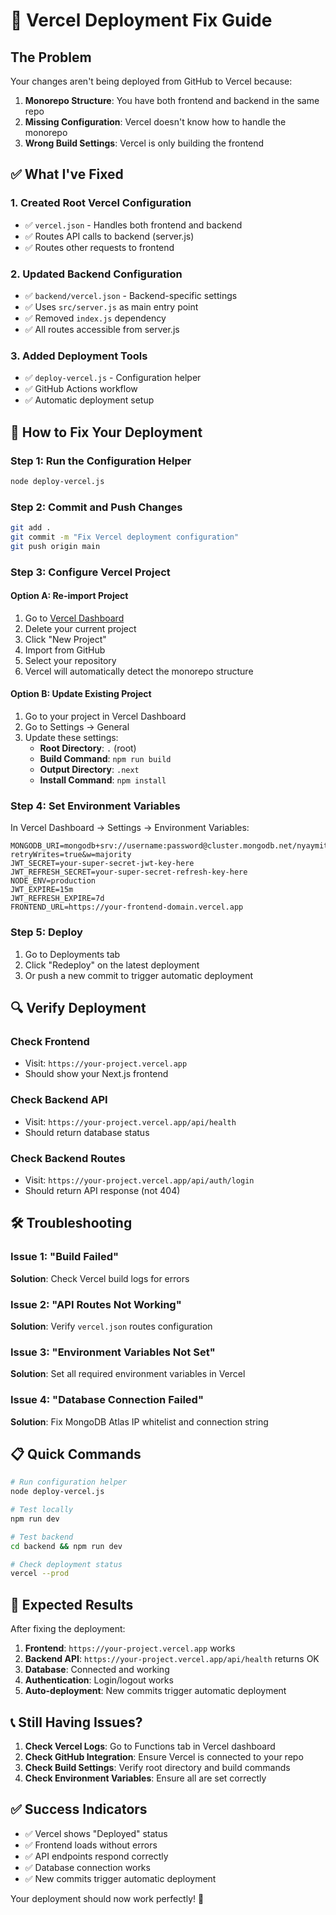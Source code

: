 # 🚀 Vercel Deployment Fix Guide

## The Problem
Your changes aren't being deployed from GitHub to Vercel because:
1. **Monorepo Structure**: You have both frontend and backend in the same repo
2. **Missing Configuration**: Vercel doesn't know how to handle the monorepo
3. **Wrong Build Settings**: Vercel is only building the frontend

## ✅ What I've Fixed

### 1. Created Root Vercel Configuration
- ✅ `vercel.json` - Handles both frontend and backend
- ✅ Routes API calls to backend (server.js)
- ✅ Routes other requests to frontend

### 2. Updated Backend Configuration
- ✅ `backend/vercel.json` - Backend-specific settings
- ✅ Uses `src/server.js` as main entry point
- ✅ Removed `index.js` dependency
- ✅ All routes accessible from server.js

### 3. Added Deployment Tools
- ✅ `deploy-vercel.js` - Configuration helper
- ✅ GitHub Actions workflow
- ✅ Automatic deployment setup

## 🚀 How to Fix Your Deployment

### Step 1: Run the Configuration Helper
```bash
node deploy-vercel.js
```

### Step 2: Commit and Push Changes
```bash
git add .
git commit -m "Fix Vercel deployment configuration"
git push origin main
```

### Step 3: Configure Vercel Project

#### Option A: Re-import Project
1. Go to [Vercel Dashboard](https://vercel.com/dashboard)
2. Delete your current project
3. Click "New Project"
4. Import from GitHub
5. Select your repository
6. Vercel will automatically detect the monorepo structure

#### Option B: Update Existing Project
1. Go to your project in Vercel Dashboard
2. Go to Settings → General
3. Update these settings:
   - **Root Directory**: `.` (root)
   - **Build Command**: `npm run build`
   - **Output Directory**: `.next`
   - **Install Command**: `npm install`

### Step 4: Set Environment Variables
In Vercel Dashboard → Settings → Environment Variables:

```
MONGODB_URI=mongodb+srv://username:password@cluster.mongodb.net/nyaymitra?retryWrites=true&w=majority
JWT_SECRET=your-super-secret-jwt-key-here
JWT_REFRESH_SECRET=your-super-secret-refresh-key-here
NODE_ENV=production
JWT_EXPIRE=15m
JWT_REFRESH_EXPIRE=7d
FRONTEND_URL=https://your-frontend-domain.vercel.app
```

### Step 5: Deploy
1. Go to Deployments tab
2. Click "Redeploy" on the latest deployment
3. Or push a new commit to trigger automatic deployment

## 🔍 Verify Deployment

### Check Frontend
- Visit: `https://your-project.vercel.app`
- Should show your Next.js frontend

### Check Backend API
- Visit: `https://your-project.vercel.app/api/health`
- Should return database status

### Check Backend Routes
- Visit: `https://your-project.vercel.app/api/auth/login`
- Should return API response (not 404)

## 🛠️ Troubleshooting

### Issue 1: "Build Failed"
**Solution**: Check Vercel build logs for errors

### Issue 2: "API Routes Not Working"
**Solution**: Verify `vercel.json` routes configuration

### Issue 3: "Environment Variables Not Set"
**Solution**: Set all required environment variables in Vercel

### Issue 4: "Database Connection Failed"
**Solution**: Fix MongoDB Atlas IP whitelist and connection string

## 📋 Quick Commands

```bash
# Run configuration helper
node deploy-vercel.js

# Test locally
npm run dev

# Test backend
cd backend && npm run dev

# Check deployment status
vercel --prod
```

## 🎯 Expected Results

After fixing the deployment:

1. **Frontend**: `https://your-project.vercel.app` works
2. **Backend API**: `https://your-project.vercel.app/api/health` returns OK
3. **Database**: Connected and working
4. **Authentication**: Login/logout works
5. **Auto-deployment**: New commits trigger automatic deployment

## 📞 Still Having Issues?

1. **Check Vercel Logs**: Go to Functions tab in Vercel dashboard
2. **Check GitHub Integration**: Ensure Vercel is connected to your repo
3. **Check Build Settings**: Verify root directory and build commands
4. **Check Environment Variables**: Ensure all are set correctly

## ✅ Success Indicators

- ✅ Vercel shows "Deployed" status
- ✅ Frontend loads without errors
- ✅ API endpoints respond correctly
- ✅ Database connection works
- ✅ New commits trigger automatic deployment

Your deployment should now work perfectly! 🎉
